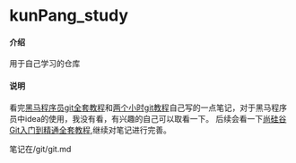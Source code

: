 # kunPang_study

#### 介绍
用于自己学习的仓库



#### 说明

看完[黑马程序员git全套教程](https://www.bilibili.com/video/BV1MU4y1Y7h5?spm_id_from=333.788.videopod.episodes&vd_source=5f8610a33e469a605635adbbdcc8c98e)和[两个小时git教程](https://www.bilibili.com/video/BV1HM411377j?spm_id_from=333.788.videopod.sections&vd_source=5f8610a33e469a605635adbbdcc8c98)自己写的一点笔记，对于黑马程序员中idea的使用，我没有看，有兴趣的自己可以取看一下。
后续会看一下[尚硅谷Git入门到精通全套教程](https://www.bilibili.com/video/BV1vy4y1s7k6?spm_id_from=333.788.videopod.episodes&vd_source=5f8610a33e469a605635adbbdcc8c98e),继续对笔记进行完善。



笔记在/git/git.md
